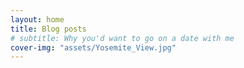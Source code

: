 ```yaml
---
layout: home
title: Blog posts
# subtitle: Why you'd want to go on a date with me
cover-img: "assets/Yosemite_View.jpg"
---
```

